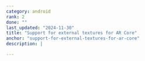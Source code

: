 ```yaml
---
category: android
rank: 2
done: ""
last_updated: "2024-11-30"
title: "Support for external textures for AR Core"
anchor: "support-for-external-textures-for-ar-core"
description: |

---
```

